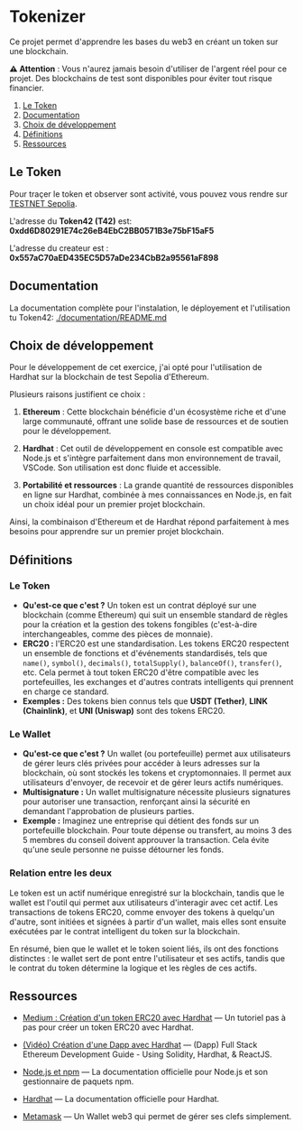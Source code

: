 # Tokenizer
Ce projet permet d'apprendre les bases du web3 en créant un token sur une blockchain.

**⚠️ Attention** : Vous n'aurez jamais besoin d'utiliser de l'argent réel pour ce projet. Des blockchains de test sont disponibles pour éviter tout risque financier.

1. [Le Token](#le-token)
2. [Documentation](#documentation)
3. [Choix de développement](#choix-de-développement)
4. [Définitions](#définitions)
5. [Ressources](#ressources)

## Le Token

Pour traçer le token et observer sont activité, vous pouvez vous rendre sur [TESTNET Sepolia](https://sepolia.etherscan.io/token/0xdd6D80291E74c26eB4EbC2BB0571B3e75bF15aF5).

L'adresse du **Token42 (T42)** est: **0xdd6D80291E74c26eB4EbC2BB0571B3e75bF15aF5**

L'adresse du createur est : **0x557aC70aED435EC5D57aDe234CbB2a95561aF898**

## Documentation

La documentation complète pour l'instalation, le déployement et l'utilisation tu Token42: [./documentation/README.md](./documentation/README.md)


## Choix de développement

Pour le développement de cet exercice, j'ai opté pour l'utilisation de Hardhat sur la blockchain de test Sepolia d'Ethereum.

Plusieurs raisons justifient ce choix :

1. **Ethereum** : Cette blockchain bénéficie d'un écosystème riche et d'une large communauté, offrant une solide base de ressources et de soutien pour le développement.

2. **Hardhat** : Cet outil de développement en console est compatible avec Node.js et s'intègre parfaitement dans mon environnement de travail, VSCode. Son utilisation est donc fluide et accessible.

3. **Portabilité et ressources** : La grande quantité de ressources disponibles en ligne sur Hardhat, combinée à mes connaissances en Node.js, en fait un choix idéal pour un premier projet blockchain.

Ainsi, la combinaison d'Ethereum et de Hardhat répond parfaitement à mes besoins pour apprendre sur un premier projet blockchain.

## Définitions

### Le Token

- **Qu'est-ce que c'est ?** Un token est un contrat déployé sur une blockchain (comme Ethereum) qui suit un ensemble standard de règles pour la création et la gestion des tokens fongibles (c'est-à-dire interchangeables, comme des pièces de monnaie).
- **ERC20 :** l'ERC20 est une standardisation. Les tokens ERC20 respectent un ensemble de fonctions et d'événements standardisés, tels que `name()`, `symbol()`, `decimals()`, `totalSupply()`, `balanceOf()`, `transfer()`, etc. Cela permet à tout token ERC20 d'être compatible avec les portefeuilles, les exchanges et d'autres contrats intelligents qui prennent en charge ce standard.
- **Exemples :** Des tokens bien connus tels que **USDT (Tether)**, **LINK (Chainlink)**, et **UNI (Uniswap)** sont des tokens ERC20.

### Le Wallet

- **Qu'est-ce que c'est ?** Un wallet (ou portefeuille) permet aux utilisateurs de gérer leurs clés privées pour accéder à leurs adresses sur la blockchain, où sont stockés les tokens et cryptomonnaies. Il permet aux utilisateurs d'envoyer, de recevoir et de gérer leurs actifs numériques.
- **Multisignature :** Un wallet multisignature nécessite plusieurs signatures pour autoriser une transaction, renforçant ainsi la sécurité en demandant l'approbation de plusieurs parties.
- **Exemple :** Imaginez une entreprise qui détient des fonds sur un portefeuille blockchain. Pour toute dépense ou transfert, au moins 3 des 5 membres du conseil doivent approuver la transaction. Cela évite qu'une seule personne ne puisse détourner les fonds.

### Relation entre les deux

Le token est un actif numérique enregistré sur la blockchain, tandis que le wallet est l'outil qui permet aux utilisateurs d'interagir avec cet actif. Les transactions de tokens ERC20, comme envoyer des tokens à quelqu'un d'autre, sont initiées et signées à partir d'un wallet, mais elles sont ensuite exécutées par le contrat intelligent du token sur la blockchain.

En résumé, bien que le wallet et le token soient liés, ils ont des fonctions distinctes : le wallet sert de pont entre l'utilisateur et ses actifs, tandis que le contrat du token détermine la logique et les règles de ces actifs.

## Ressources

- [Medium : Création d'un token ERC20 avec Hardhat](https://medium.com/@kaishinaw/erc20-using-hardhat-a-comprehensive-guide-3211efba98d4) — Un tutoriel pas à pas pour créer un token ERC20 avec Hardhat.
- [(Vidéo) Création d'une Dapp avec Hardhat](https://www.youtube.com/watch?v=nNUpA0d6CFo) — (Dapp) Full Stack Ethereum Development Guide - Using Solidity, Hardhat, & ReactJS.
- [Node.js et npm](https://nodejs.org/en/docs/) — La documentation officielle pour Node.js et son gestionnaire de paquets npm.

- [Hardhat](https://hardhat.org/docs) — La documentation officielle pour Hardhat.

- [Metamask](https://metamask.io/) — Un Wallet web3 qui permet de gérer ses clefs simplement.